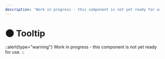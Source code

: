 ```yaml
---
description: 'Work in progress - this component is not yet ready for use.'
---
```


# 🌑 Tooltip

::alert{type="warning"}
Work in progress - this component is not yet ready for use.
::
